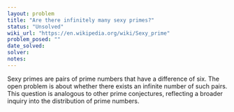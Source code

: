 ```yaml
---
layout: problem
title: "Are there infinitely many sexy primes?"
status: "Unsolved"
wiki_url: "https://en.wikipedia.org/wiki/Sexy_prime"
problem_posed: ""
date_solved:
solver:
notes:
---
```

Sexy primes are pairs of prime numbers that have a difference of six. The open problem is about whether there exists an infinite number of such pairs. This question is analogous to other prime conjectures, reflecting a broader inquiry into the distribution of prime numbers.